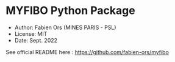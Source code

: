 # MYFIBO Python Package

* Author: Fabien Ors (MINES PARIS - PSL) 
* License: MIT
* Date: Sept. 2022

See official README here : https://github.com/fabien-ors/myfibo